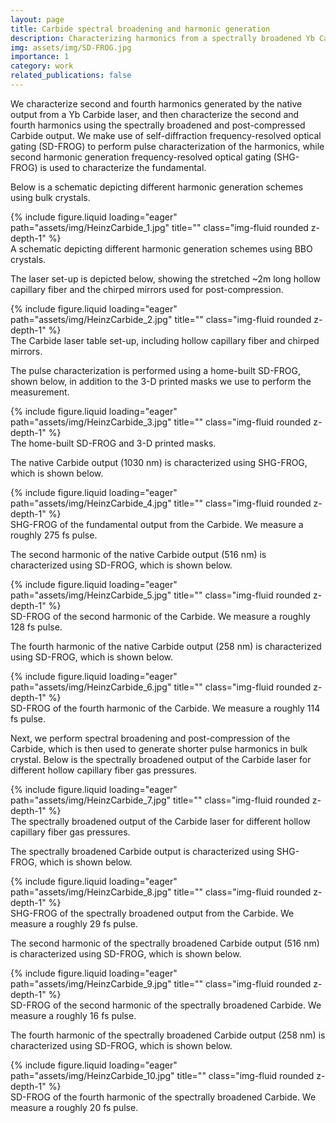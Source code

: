 ```yaml
---
layout: page
title: Carbide spectral broadening and harmonic generation
description: Characterizing harmonics from a spectrally broadened Yb Carbide laser using using self-diffraction frequency-resolved optical gating (SD-FROG).
img: assets/img/SD-FROG.jpg
importance: 1
category: work
related_publications: false
---
```


We characterize second and fourth harmonics generated by the native output from a Yb Carbide laser, and then characterize the second and fourth harmonics using the spectrally broadened and post-compressed Carbide output. 
We make use of self-diffraction frequency-resolved optical gating (SD-FROG) to perform pulse characterization of the harmonics, while second harmonic generation frequency-resolved optical gating (SHG-FROG) is used to characterize the fundamental.

Below is a schematic depicting different harmonic generation schemes using bulk crystals.

<div class="row">
    <div class="col-sm mt-3 mt-md-0">
        {% include figure.liquid loading="eager" path="assets/img/HeinzCarbide_1.jpg" title="" class="img-fluid rounded z-depth-1" %}
    </div>
</div>
<div class="caption">
    A schematic depicting different harmonic generation schemes using BBO crystals.
</div>

The laser set-up is depicted below, showing the stretched ~2m long hollow capillary fiber and the chirped mirrors used for post-compression.

<div class="row">
    <div class="col-sm mt-3 mt-md-0">
        {% include figure.liquid loading="eager" path="assets/img/HeinzCarbide_2.jpg" title="" class="img-fluid rounded z-depth-1" %}
    </div>
</div>
<div class="caption">
    The Carbide laser table set-up, including hollow capillary fiber and chirped mirrors.
</div>

The pulse characterization is performed using a home-built SD-FROG, shown below, in addition to the 3-D printed masks we use to perform the measurement.

<div class="row">
    <div class="col-sm mt-3 mt-md-0">
        {% include figure.liquid loading="eager" path="assets/img/HeinzCarbide_3.jpg" title="" class="img-fluid rounded z-depth-1" %}
    </div>
</div>
<div class="caption">
    The home-built SD-FROG and 3-D printed masks.
</div>

The native Carbide output (1030 nm) is characterized using SHG-FROG, which is shown below.

<div class="row">
    <div class="col-sm mt-3 mt-md-0">
        {% include figure.liquid loading="eager" path="assets/img/HeinzCarbide_4.jpg" title="" class="img-fluid rounded z-depth-1" %}
    </div>
</div>
<div class="caption">
    SHG-FROG of the fundamental output from the Carbide. We measure a roughly 275 fs pulse.
</div>

The second harmonic of the native Carbide output (516 nm) is characterized using SD-FROG, which is shown below.

<div class="row">
    <div class="col-sm mt-3 mt-md-0">
        {% include figure.liquid loading="eager" path="assets/img/HeinzCarbide_5.jpg" title="" class="img-fluid rounded z-depth-1" %}
    </div>
</div>
<div class="caption">
    SD-FROG of the second harmonic of the Carbide. We measure a roughly 128 fs pulse.
</div>

The fourth harmonic of the native Carbide output (258 nm) is characterized using SD-FROG, which is shown below.

<div class="row">
    <div class="col-sm mt-3 mt-md-0">
        {% include figure.liquid loading="eager" path="assets/img/HeinzCarbide_6.jpg" title="" class="img-fluid rounded z-depth-1" %}
    </div>
</div>
<div class="caption">
    SD-FROG of the fourth harmonic of the Carbide. We measure a roughly 114 fs pulse.
</div>

Next, we perform spectral broadening and post-compression of the Carbide, which is then used to generate shorter pulse harmonics in bulk crystal.
Below is the spectrally broadened output of the Carbide laser for different hollow capillary fiber gas pressures.

<div class="row">
    <div class="col-sm mt-3 mt-md-0">
        {% include figure.liquid loading="eager" path="assets/img/HeinzCarbide_7.jpg" title="" class="img-fluid rounded z-depth-1" %}
    </div>
</div>
<div class="caption">
    The spectrally broadened output of the Carbide laser for different hollow capillary fiber gas pressures.
</div>

The spectrally broadened Carbide output is characterized using SHG-FROG, which is shown below.

<div class="row">
    <div class="col-sm mt-3 mt-md-0">
        {% include figure.liquid loading="eager" path="assets/img/HeinzCarbide_8.jpg" title="" class="img-fluid rounded z-depth-1" %}
    </div>
</div>
<div class="caption">
    SHG-FROG of the spectrally broadened output from the Carbide. We measure a roughly 29 fs pulse.
</div>

The second harmonic of the spectrally broadened Carbide output (516 nm) is characterized using SD-FROG, which is shown below.

<div class="row">
    <div class="col-sm mt-3 mt-md-0">
        {% include figure.liquid loading="eager" path="assets/img/HeinzCarbide_9.jpg" title="" class="img-fluid rounded z-depth-1" %}
    </div>
</div>
<div class="caption">
    SD-FROG of the second harmonic of the spectrally broadened Carbide. We measure a roughly 16 fs pulse.
</div>

The fourth harmonic of the spectrally broadened Carbide output (258 nm) is characterized using SD-FROG, which is shown below.

<div class="row">
    <div class="col-sm mt-3 mt-md-0">
        {% include figure.liquid loading="eager" path="assets/img/HeinzCarbide_10.jpg" title="" class="img-fluid rounded z-depth-1" %}
    </div>
</div>
<div class="caption">
    SD-FROG of the fourth harmonic of the spectrally broadened Carbide. We measure a roughly 20 fs pulse.
</div>
